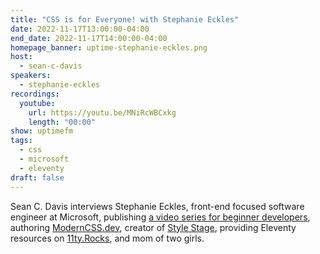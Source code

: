 ```yaml
---
title: "CSS is for Everyone! with Stephanie Eckles"
date: 2022-11-17T13:00:00-04:00
end_date: 2022-11-17T14:00:00-04:00
homepage_banner: uptime-stephanie-eckles.png
host:
  - sean-c-davis
speakers:
  - stephanie-eckles
recordings:
  youtube:
    url: https://youtu.be/MNiRcWBCxkg
    length: "00:00"
show: uptimefm
tags:
  - css
  - microsoft
  - eleventy
draft: false
---
```


Sean C. Davis interviews Stephanie Eckles, front-end focused software engineer at Microsoft, publishing [a video series for beginner developers](https://learnfromsteph.dev/), authoring [ModernCSS.dev](https://moderncss.dev/), creator of [Style Stage](https://stylestage.dev/), providing Eleventy resources on [11ty.Rocks](https://11ty.rocks/), and mom of two girls.
